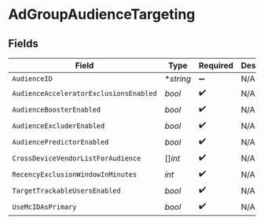 # AdGroupAudienceTargeting


## Fields

| Field                                  | Type                                   | Required                               | Description                            |
| -------------------------------------- | -------------------------------------- | -------------------------------------- | -------------------------------------- |
| `AudienceID`                           | **string*                              | :heavy_minus_sign:                     | N/A                                    |
| `AudienceAcceleratorExclusionsEnabled` | *bool*                                 | :heavy_check_mark:                     | N/A                                    |
| `AudienceBoosterEnabled`               | *bool*                                 | :heavy_check_mark:                     | N/A                                    |
| `AudienceExcluderEnabled`              | *bool*                                 | :heavy_check_mark:                     | N/A                                    |
| `AudiencePredictorEnabled`             | *bool*                                 | :heavy_check_mark:                     | N/A                                    |
| `CrossDeviceVendorListForAudience`     | []*int*                                | :heavy_check_mark:                     | N/A                                    |
| `RecencyExclusionWindowInMinutes`      | *int*                                  | :heavy_check_mark:                     | N/A                                    |
| `TargetTrackableUsersEnabled`          | *bool*                                 | :heavy_check_mark:                     | N/A                                    |
| `UseMcIDAsPrimary`                     | *bool*                                 | :heavy_check_mark:                     | N/A                                    |